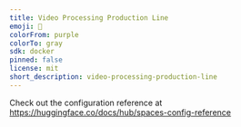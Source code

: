 ```yaml
---
title: Video Processing Production Line
emoji: 🐠
colorFrom: purple
colorTo: gray
sdk: docker
pinned: false
license: mit
short_description: video-processing-production-line
---
```


Check out the configuration reference at https://huggingface.co/docs/hub/spaces-config-reference
